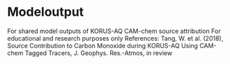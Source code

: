 # Modeloutput
For shared model outputs of KORUS-AQ CAM-chem source attribution
For educational and research purposes only
References: Tang, W. et al. (2018), Source Contribution to Carbon Monoxide during KORUS-AQ Using CAM-chem Tagged Tracers, J. Geophys. Res.-Atmos, in review
